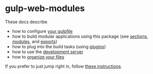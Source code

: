 gulp-web-modules
================
These docs describe
* how to configure [your gulpfile](gulpfile)
* how to build modular applications using this package (see [sections](./sections.md), [modules](./modules.md), and [exports](./exports.md))
* how to plug into the build tasks (using [plugins](./plugin-api.md))
* how to use the [development server](./dev-server)
* how to [organize your files](./file-structure.md)

If you prefer to just jump right in, follow [these instructions](./quick-start.md).
